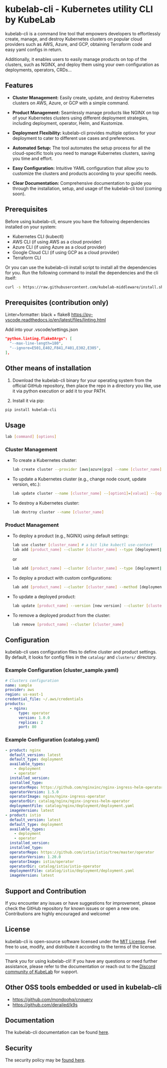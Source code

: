 # kubelab-cli - Kubernetes utility CLI by KubeLab

kubelab-cli is a command line tool that empowers developers to effortlessly create, manage, and destroy Kubernetes clusters on popular cloud providers such as AWS, Azure, and GCP, obtaining Terraform code and easy yaml configs in return.

Additionally, it enables users to easily manage products on top of the clusters, such as NGINX, and deploy them using your own configuration as deployments, operators, CRDs...

## Features

- **Cluster Management:** Easily create, update, and destroy Kubernetes clusters on AWS, Azure, or GCP with a simple command.

- **Product Management:** Seamlessly manage products like NGINX on top of your Kubernetes clusters using different deployment strategies, including deployment, operator, Helm, and Kustomize.

- **Deployment Flexibility:** kubelab-cli provides multiple options for your deployment to cater to different use cases and preferences.

- **Automated Setup:** The tool automates the setup process for all the cloud-specific tools you need to manage Kubernetes clusters, saving you time and effort.

- **Easy Configuration:** Intuitive YAML configuration that allow you to customize the clusters and products according to your specific needs.

- **Clear Documentation:** Comprehensive documentation to guide you through the installation, setup, and usage of the kubelab-cli tool (coming soon).

## Prerequisites

Before using kubelab-cli, ensure you have the following dependencies installed on your system:

- Kubernetes CLI (kubectl)
- AWS CLI (if using AWS as a cloud provider)
- Azure CLI (if using Azure as a cloud provider)
- Google Cloud CLI (if using GCP as a cloud provider)
- Terraform CLI

Or you can use the kubelab-cli install script to install all the dependencies for you.
Run the following command to install the dependencies and the cli itself:

```bash
curl -s https://raw.githubusercontent.com/kubelab-middleware/install.sh | bash
```

## Prerequisites (contribution only)

Linter+formatter: black + flake8
https://py-vscode.readthedocs.io/en/latest/files/linting.html

Add into your .vscode/settings.json

```json
"python.linting.flake8Args": [
  "--max-line-length=180",
  "--ignore=E501,E402,F841,F401,E302,E305",
],
```

## Other means of installation

1. Download the kubelab-cli binary for your operating system from the official GitHub repository, then place the repo in a directory you like, use it via python execution or add it to your PATH.

2. Install it via pip:

```bash
pip install kubelab-cli
```

## Usage

```bash
lab [command] [options]
```

### Cluster Management

- To create a Kubernetes cluster:
  ```bash
  lab create cluster --provider [aws|azure|gcp] --name [cluster_name]
  ```

- To update a Kubernetes cluster (e.g., change node count, update version, etc.):
  ```bash
  lab update cluster --name [cluster_name] --[option1]=[value1] --[option2]=[value2] ...
  ```

- To destroy a Kubernetes cluster:
  ```bash
  lab destroy cluster --name [cluster_name]
  ```

### Product Management

- To deploy a product (e.g., NGINX) using default settings:
  ```bash
  lab use cluster [cluster_name] # a bit like kubectl use-context
  lab add [product_name] --cluster [cluster_name] --type [deployment|operator]
  ```
  or
  ```bash
  lab add [product_name] --cluster [cluster_name] --type [deployment|operator]
  ```

- To deploy a product with custom configurations:
  ```bash
  lab add [product_name] --cluster [cluster_name] --method [deployment|operator|] --config [path_to_config_file]
  ```

- To update a deployed product:
  ```bash
  lab update [product_name] --version [new version] --cluster [cluster_name] (--method [deployment|operator]) --config [path_to_updated_config_file]
  ```

- To remove a deployed product from the cluster:
  ```bash
  lab remove [product_name] --cluster [cluster_name]
  ```

## Configuration

kubelab-cli uses configuration files to define cluster and product settings. By default, it looks for config files in the `catalog/` and `clusters/` directory.

### Example Configuration (cluster_sample.yaml)

```yaml
# Clusters configuration
name: sample
provider: aws
region: us-east-1
credential_file: ~/.aws/credentials
products:
  - nginx:
      type: operator
      version: 1.0.0
      replicas: 2
      port: 80
```

### Example Configuration (catalog.yaml)

```yaml
- product: nginx
  default_version: latest
  default_type: deployment
  available_types:
    - deployment
    - operator
  installed_version: 
  installed_type: 
  operatorRepo: https://github.com/nginxinc/nginx-ingress-helm-operator/
  operatorVersion: 1.5.0
  operatorImage: nginx/nginx-ingress-operator
  operatorDir: catalog/nginx/nginx-ingress-helm-operator
  deploymentFile: catalog/nginx/deployment/deployment.yaml
  imageVersion: latest
- product: istio
  default_version: latest
  default_type: deployment
  available_types:
    - deployment
    - operator
  installed_version:
  installed_type:
  operatorRepo: https://github.com/istio/istio/tree/master/operator
  operatorVersion: 1.20.0
  operatorImage: istio/operator
  operatorDir: catalog/istio/istio-operator
  deploymentFile: catalog/istio/deployment/deployment.yaml
  imageVersion: latest
```

## Support and Contribution

If you encounter any issues or have suggestions for improvement, please check the GitHub repository for known issues or open a new one. Contributions are highly encouraged and welcome!

## License

kubelab-cli is open-source software licensed under the [MIT License](LICENSE). Feel free to use, modify, and distribute it according to the terms of the license.

---

Thank you for using kubelab-cli! If you have any questions or need further assistance, please refer to the documentation or reach out to the [Discord community of KubeLab](https://discord.gg/aVEhdDDark) for support.

## Other OSS tools embedded or used in kubelab-cli
- https://github.com/mondoohq/cnquery
- https://github.com/derailed/k9s

## Documentation

The kubelab-cli documentation can be found [here](https://kubelab.cloud/doc).

## Security

The security policy may be [found here](SECURITY.md).